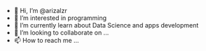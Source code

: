 - 👋 Hi, I’m @arizalzr
- 👀 I’m interested in programming
- 🌱 I’m currently learn about Data Science and apps development
- 💞️ I’m looking to collaborate on ...
- 📫 How to reach me ...

<!---
arizalzr/arizalzr is a ✨ special ✨ repository because its `README.md` (this file) appears on your GitHub profile.
You can click the Preview link to take a look at your changes.
--->
